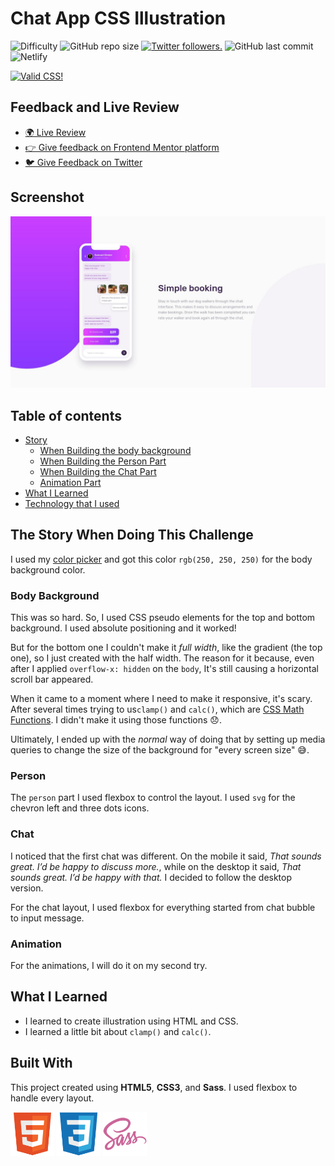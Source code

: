 # Chat App CSS Illustration

<p align="left">
  <img src="https://img.shields.io/badge/Difficulty-Intermediate-yellow?style=for-the-badge&logo=frontendmentor" alt="Difficulty">
  <img alt="GitHub repo size" src="https://img.shields.io/github/repo-size/vanzasetia/chat-app-css-illustration?style=for-the-badge&logo=github">
  <a href="https://twitter.com/vanzasetia" target="_blank"><img src="https://img.shields.io/twitter/follow/vanzasetia?logo=twitter&style=for-the-badge" alt="Twitter followers." /></a>
  <img alt="GitHub last commit" src="https://img.shields.io/github/last-commit/vanzasetia/chat-app-css-illustration?style=for-the-badge&logo=git">
  <img alt="Netlify" src="https://img.shields.io/netlify/9c613af3-0754-41ce-b44d-b5396b4738a8?style=for-the-badge&logo=netlify">
</p>
<p>
  <a href="http://jigsaw.w3.org/css-validator/check/referer">
    <img style="border:0;width:88px;height:31px"
        src="http://jigsaw.w3.org/css-validator/images/vcss-blue"
        alt="Valid CSS!" />
    </a>
</p>

## Feedback and Live Review
* [🌍 Live Review](https://vanzachatapp.netlify.app/)
* [👉 Give feedback on Frontend Mentor platform](https://www.frontendmentor.io/solutions/chat-app-css-illustration-html-css-sass-85OdKVY48)
* [🐦 Give Feedback on Twitter](https://twitter.com/vanzasetia/status/1427479692987174915?s=19)

## Screenshot
![Desktop preview](./screenshots/desktop.jpg)

## Table of contents
- [Story](#the-story-when-doing-this-challenge)
  - [When Building the body background](#body-background)
  - [When Building the Person Part](#person)
  - [When Building the Chat Part](#chat)
  - [Animation Part](#animation)
- [What I Learned](#what-i-learned)
- [Technology that I used](#built-with)

## The Story When Doing This Challenge
I used my [color picker](https://play.google.com/store/apps/details?id=gmikhail.colorpicker) and got this color `rgb(250, 250, 250)` for the body background color.

### Body Background
This was so hard. So, I used CSS pseudo elements for the top and bottom background. I used absolute positioning and it worked!

But for the bottom one I couldn't make it *full width*, like the gradient (the top one), so I just created with the half width. The reason for it because, even after I applied `overflow-x: hidden` on the `body`, It's still causing a horizontal scroll bar appeared.

When it came to a moment where I need to make it responsive, it's scary. After several times trying to us`clamp()` and `calc()`, which are [CSS Math Functions](https://developer.mozilla.org/en-US/docs/Web/CSS/CSS_Functions). I didn't make it using those functions 😞.

Ultimately, I ended up with the *normal* way of doing that by setting up media queries to change the size of the background for "every screen size" 😅.

### Person
The `person` part I used flexbox to control the layout. I used `svg` for the chevron left and three dots icons.

### Chat
I noticed that the first chat was different. On the mobile it said, *That sounds great. I’d be happy to discuss more.*, while on the desktop it said, *That sounds great. I’d be happy with that.* I decided to follow the desktop version.

For the chat layout, I used flexbox for everything started from chat bubble to input message.

### Animation
For the animations, I will do it on my second try.

## What I Learned
* I learned to create illustration using HTML and CSS.
* I learned a little bit about `clamp()` and `calc()`.

## Built With
This project created using **HTML5**, **CSS3**, and **Sass**. I used flexbox to handle every layout.

<p align="left">
  <img src="https://raw.githubusercontent.com/devicons/devicon/master/icons/html5/html5-original.svg" alt="" width="auto" height="70px">
  <img src="https://raw.githubusercontent.com/devicons/devicon/master/icons/css3/css3-original.svg" alt="" width="auto" height="70px">
  <img src="https://raw.githubusercontent.com/devicons/devicon/master/icons/sass/sass-original.svg" alt="" width="auto" height="70px">
</p>
